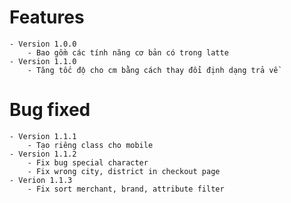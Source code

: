 # Features
	- Version 1.0.0
		- Bao gồm các tính năng cơ bản có trong latte
	- Version 1.1.0
		- Tăng tốc độ cho cm bằng cách thay đổi định dạng trả về
# Bug fixed
	- Version 1.1.1
		- Tạo riêng class cho mobile
	- Version 1.1.2
		- Fix bug special character
		- Fix wrong city, district in checkout page
	- Verion 1.1.3
		- Fix sort merchant, brand, attribute filter
